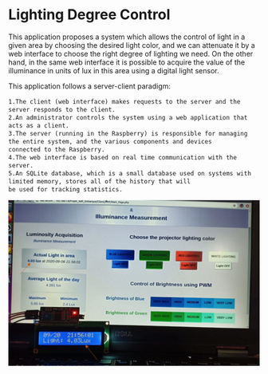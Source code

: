 # Lighting Degree Control

This application proposes a system which allows the control of light in a given area by choosing the desired light color, and we can attenuate it by a web interface to choose the right degree of lighting we need. On the other hand, in the same web interface it is possible to acquire the value of the illuminance in units of lux in this area using a digital light sensor.

This application follows a server-client paradigm:
  
    1.The client (web interface) makes requests to the server and the server responds to the client.
    2.An administrator controls the system using a web application that acts as a client.
    3.The server (running in the Raspberry) is responsible for managing the entire system, and the various components and devices 
    connected to the Raspberry.
    4.The web interface is based on real time communication with the server.
    5.An SQLite database, which is a small database used on systems with limited memory, stores all of the history that will 
    be used for tracking statistics.
    
    
   
![alt text](https://github.com/ElrhomariYousra/Lighting-Degree-Control/blob/master/images/Picture1.png)    
